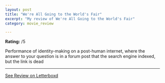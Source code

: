```yaml
---
layout: post
title: "We're All Going to the World's Fair"
excerpt: "My review of We're All Going to the World's Fair"
category: movie_review

---
```


**Rating:** /5

Performance of identity-making on a post-human internet, where the answer to your question is in a forum post that the search engine indexed, but the link is dead

<hr>

[See Review on Letterboxd](https://boxd.it/3bYNAZ)
